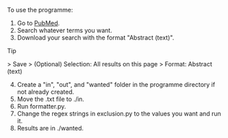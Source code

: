To use the programme:

1. Go to [PubMed](<https://pubmed.ncbi.nlm.nih.gov/>).
2. Search whatever terms you want.
3. Download your search with the format "Abstract (text)".
> [!TIP]
> \> Save
> \> (Optional) Selection: All results on this page
> \> Format: Abstract (text)
4. Create a "in", "out", and "wanted" folder in the programme directory if not already created.
5. Move the .txt file to ./in.
6. Run formatter.py.
7. Change the regex strings in exclusion.py to the values you want and run it.
8. Results are in ./wanted.